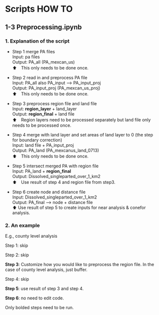 # Scripts HOW TO

## 1-3 Preprocessing.ipynb

### 1. Explanation of the script
- Step 1 merge PA files \
Input: pa files \
Output: PA_all (PA_mexcan_us) \
⬆️　This only needs to be done once.

- Step 2 read in and preprocess PA file \
Input: PA_all also PA_input —> PA_input_proj \
Output: PA_input_proj (PA_mexcan_us_proj) \
⬆️　This only needs to be done once.

- Step 3 preprocess region file and land file \
Input: **region_layer** + land_layer \
Output: **region_final** + land file \
⬆️　Region layers need to be processed separately but land file only needs to be processed once.


- Step 4 merge with land layer and set areas of land layer to 0 (the step for boundary correction) \
Input: land file + PA_input_proj \
Output: PA_land (PA_mexcanus_land_0713) \
⬆️　This only needs to be done once.


- Step 5 intersect merged PA with region file \
Input: PA_land + **region_final** \
Output: Dissolved_singleparted_over_1_km2 \
⬆️　Use result of step 4 and region file from step3.


- Step 6 create node and distance file \
Input: Dissolved_singleparted_over_1_km2 \
Output: PA_final —> node + distance file \
⬆️ Use result of step 5 to create inputs for near analysis & conefor analysis.


### 2. An example

E.g., county level analysis

Step 1: skip

Step 2: skip

**Step 3**: Customize how you would like to preprocess the region file. In the case of county level analysis, just buffer.

Step 4: skip

**Step 5**: use result of step 3 and step 4.

**Step 6**: no need to edit code.

Only bolded steps need to be run.
